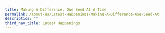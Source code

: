 ```yaml
---
title: Making A Difference, One Seed At A Time
permalink: /about-us/Latest-Happenings/Making-A-Difference-One-Seed-At-A-Time/permalink
description: ""
third_nav_title: Latest Happenings
---
```

